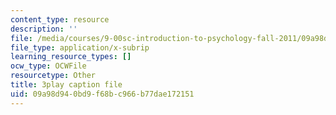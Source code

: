 ```yaml
---
content_type: resource
description: ''
file: /media/courses/9-00sc-introduction-to-psychology-fall-2011/09a98d940bd9f68bc966b77dae172151_lanmHS0JwYI.srt
file_type: application/x-subrip
learning_resource_types: []
ocw_type: OCWFile
resourcetype: Other
title: 3play caption file
uid: 09a98d94-0bd9-f68b-c966-b77dae172151
---
```

